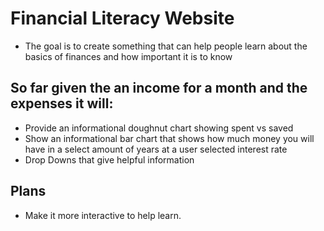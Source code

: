 # Financial Literacy Website
- The goal is to create something that can help people learn about the basics of finances and how important it is to know
  
## So far given the an income for a month and the expenses it will:
- Provide an informational doughnut chart showing spent vs saved
- Show an informational bar chart that shows how much money you will have in a select amount of years at a user selected interest rate
- Drop Downs that give helpful information

## Plans
- Make it more interactive to help learn.
